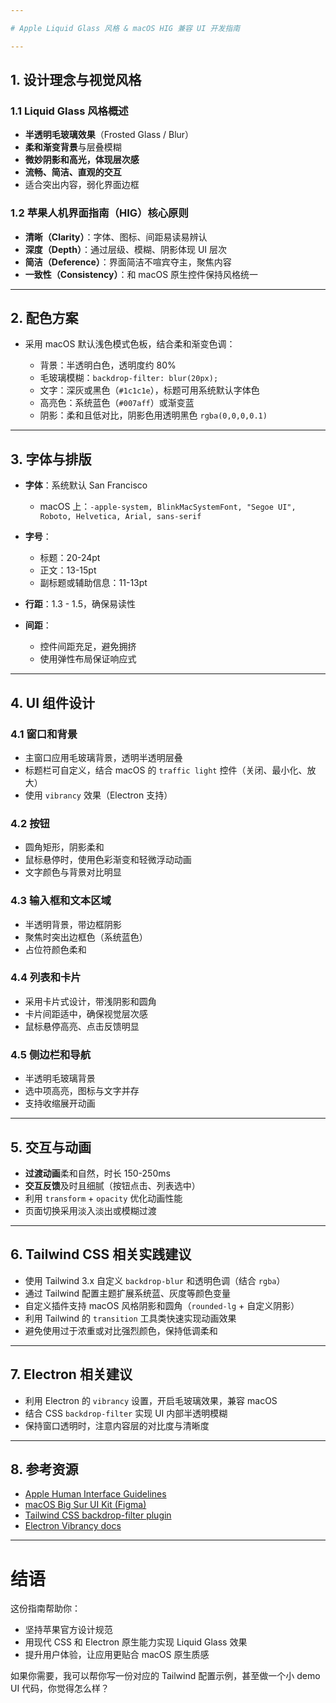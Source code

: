 ```yaml
---

# Apple Liquid Glass 风格 & macOS HIG 兼容 UI 开发指南

---
```


## 1. 设计理念与视觉风格

### 1.1 Liquid Glass 风格概述

* **半透明毛玻璃效果**（Frosted Glass / Blur）
* **柔和渐变背景**与层叠模糊
* **微妙阴影和高光，体现层次感**
* **流畅、简洁、直观的交互**
* 适合突出内容，弱化界面边框

### 1.2 苹果人机界面指南（HIG）核心原则

* **清晰（Clarity）**：字体、图标、间距易读易辨认
* **深度（Depth）**：通过层级、模糊、阴影体现 UI 层次
* **简洁（Deference）**：界面简洁不喧宾夺主，聚焦内容
* **一致性（Consistency）**：和 macOS 原生控件保持风格统一

---

## 2. 配色方案

* 采用 macOS 默认浅色模式色板，结合柔和渐变色调：

  * 背景：半透明白色，透明度约 80%
  * 毛玻璃模糊：`backdrop-filter: blur(20px);`
  * 文字：深灰或黑色（`#1c1c1e`），标题可用系统默认字体色
  * 高亮色：系统蓝色（`#007aff`）或渐变蓝
  * 阴影：柔和且低对比，阴影色用透明黑色 `rgba(0,0,0,0.1)`

---

## 3. 字体与排版

* **字体**：系统默认 San Francisco

  * macOS 上：`-apple-system, BlinkMacSystemFont, "Segoe UI", Roboto, Helvetica, Arial, sans-serif`
* **字号**：

  * 标题：20-24pt
  * 正文：13-15pt
  * 副标题或辅助信息：11-13pt
* **行距**：1.3 - 1.5，确保易读性
* **间距**：

  * 控件间距充足，避免拥挤
  * 使用弹性布局保证响应式

---

## 4. UI 组件设计

### 4.1 窗口和背景

* 主窗口应用毛玻璃背景，透明半透明层叠
* 标题栏可自定义，结合 macOS 的 `traffic light` 控件（关闭、最小化、放大）
* 使用 `vibrancy` 效果（Electron 支持）

### 4.2 按钮

* 圆角矩形，阴影柔和
* 鼠标悬停时，使用色彩渐变和轻微浮动动画
* 文字颜色与背景对比明显

### 4.3 输入框和文本区域

* 半透明背景，带边框阴影
* 聚焦时突出边框色（系统蓝色）
* 占位符颜色柔和

### 4.4 列表和卡片

* 采用卡片式设计，带浅阴影和圆角
* 卡片间距适中，确保视觉层次感
* 鼠标悬停高亮、点击反馈明显

### 4.5 侧边栏和导航

* 半透明毛玻璃背景
* 选中项高亮，图标与文字并存
* 支持收缩展开动画

---

## 5. 交互与动画

* **过渡动画**柔和自然，时长 150-250ms
* **交互反馈**及时且细腻（按钮点击、列表选中）
* 利用 `transform` + `opacity` 优化动画性能
* 页面切换采用淡入淡出或模糊过渡

---

## 6. Tailwind CSS 相关实践建议

* 使用 Tailwind 3.x 自定义 `backdrop-blur` 和透明色调（结合 `rgba`）
* 通过 Tailwind 配置主题扩展系统蓝、灰度等颜色变量
* 自定义插件支持 macOS 风格阴影和圆角（`rounded-lg` + 自定义阴影）
* 利用 Tailwind 的 `transition` 工具类快速实现动画效果
* 避免使用过于浓重或对比强烈颜色，保持低调柔和

---

## 7. Electron 相关建议

* 利用 Electron 的 `vibrancy` 设置，开启毛玻璃效果，兼容 macOS
* 结合 CSS `backdrop-filter` 实现 UI 内部半透明模糊
* 保持窗口透明时，注意内容层的对比度与清晰度

---

## 8. 参考资源

* [Apple Human Interface Guidelines](https://developer.apple.com/design/human-interface-guidelines/)
* [macOS Big Sur UI Kit (Figma)](https://www.figma.com/community/file/864145933546818282/macOS-Big-Sur-UI-Kit)
* [Tailwind CSS backdrop-filter plugin](https://tailwindcss.com/docs/backdrop-blur)
* [Electron Vibrancy docs](https://www.electronjs.org/docs/latest/api/frameless-window#vibrancy-macos)

---

# 结语

这份指南帮助你：

* 坚持苹果官方设计规范
* 用现代 CSS 和 Electron 原生能力实现 Liquid Glass 效果
* 提升用户体验，让应用更贴合 macOS 原生质感

如果你需要，我可以帮你写一份对应的 Tailwind 配置示例，甚至做一个小 demo UI 代码，你觉得怎么样？

